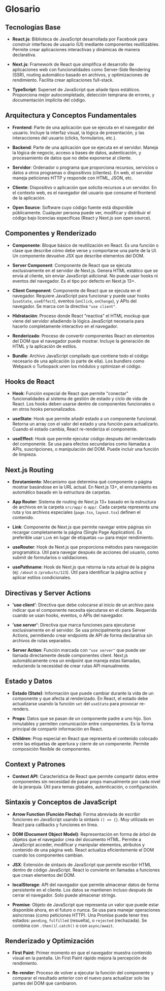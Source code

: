 # Glosario

## Tecnologías Base

- **React.js**: Biblioteca de JavaScript desarrollada por Facebook para
  construir interfaces de usuario (UI) mediante componentes reutilizables.
  Permite crear aplicaciones interactivas y dinámicas de manera declarativa.

- **Next.js**: Framework de React que simplifica el desarrollo de aplicaciones
  web con funcionalidades como Server-Side Rendering (SSR), routing automático
  basado en archivos, y optimizaciones de rendimiento. Facilita crear
  aplicaciones full-stack.

- **TypeScript**: Superset de JavaScript que añade tipos estáticos. Proporciona
  mejor autocompletado, detección temprana de errores, y documentación implícita
  del código.

## Arquitectura y Conceptos Fundamentales

- **Frontend**: Parte de una aplicación que se ejecuta en el navegador del
  usuario. Incluye la interfaz visual, la lógica de presentación, y las
  interacciones del usuario (clicks, formularios, etc.).

- **Backend**: Parte de una aplicación que se ejecuta en el servidor. Maneja la
  lógica de negocio, acceso a bases de datos, autenticación, y procesamiento de
  datos que no debe exponerse al cliente.

- **Servidor**: Ordenador o programa que proporciona recursos, servicios o datos
  a otros programas o dispositivos (clientes). En web, el servidor maneja
  peticiones HTTP y responde con HTML, JSON, etc.

- **Cliente**: Dispositivo o aplicación que solicita recursos a un servidor. En
  el contexto web, es el navegador del usuario que consume el frontend de la
  aplicación.

- **Open Source**: Software cuyo código fuente está disponible públicamente.
  Cualquier persona puede ver, modificar y distribuir el código bajo licencias
  específicas (React y Next.js son open source).

## Componentes y Renderizado

- **Componente**: Bloque básico de reutilización en React. Es una función o
  clase que describe cómo debe verse y comportarse una parte de la UI. Un
  componente devuelve JSX que describe elementos del DOM.

- **Server Component**: Componente de React que se ejecuta exclusivamente en el
  servidor de Next.js. Genera HTML estático que se envía al cliente, sin enviar
  JavaScript adicional. No puede usar hooks ni eventos del navegador. Es el tipo
  por defecto en Next.js 13+.

- **Client Component**: Componente de React que se ejecuta en el navegador.
  Requiere JavaScript para funcionar y puede usar hooks (`useState`,
  `useEffect`), eventos (`onClick`, `onChange`), y APIs del navegador. Se marca
  con la directiva `"use client"`.

- **Hidratación**: Proceso donde React "reactiva" el HTML mockup que viene del
  servidor añadiendo la lógica JavaScript necesaria para hacerlo completamente
  interactivo en el navegador.

- **Renderizado**: Proceso de convertir componentes React en elementos del DOM
  que el navegador puede mostrar. Incluye la generación de HTML y la aplicación
  de estilos.

- **Bundle**: Archivo JavaScript compilado que contiene todo el código necesario
  de una aplicación (o parte de ella). Los bundlers como Webpack o Turbopack
  unen los módulos y optimizan el código.

## Hooks de React

- **Hook**: Función especial de React que permite "conectar" funcionalidades al
  sistema de gestión de estado y ciclo de vida de React. Los hooks deben usarse
  dentro de componentes funcionales o en otros hooks personalizados.

- **useState**: Hook que permite añadir estado a un componente funcional.
  Retorna un array con el valor del estado y una función para actualizarlo.
  Cuando el estado cambia, React re-renderiza el componente.

- **useEffect**: Hook que permite ejecutar código después del renderizado del
  componente. Se usa para efectos secundarios como llamadas a APIs,
  suscripciones, o manipulación del DOM. Puede incluir una función de limpieza.

## Next.js Routing

- **Enrutamiento**: Mecanismo que determina qué componente o página mostrar
  basándose en la URL actual. En Next.js 13+, el enrutamiento es automático
  basado en la estructura de carpetas.

- **App Router**: Sistema de routing de Next.js 13+ basado en la estructura de
  archivos en la carpeta `src/app/` o `app/`. Cada carpeta representa una ruta y
  los archivos especiales (`page.tsx`, `layout.tsx`) definen el contenido.

- **Link**: Componente de Next.js que permite navegar entre páginas sin recargar
  completamente la página (Single Page Application). Es preferible usar `Link`
  en lugar de etiquetas `<a>` para mejor rendimiento.

- **useRouter**: Hook de Next.js que proporciona métodos para navegación
  programática. Útil para navegar después de acciones del usuario, como submit
  de formularios o validaciones.

- **usePathname**: Hook de Next.js que retorna la ruta actual de la página (ej:
  `/about` o `/products/123`). Útil para identificar la página activa y aplicar
  estilos condicionales.

## Directivas y Server Actions

- **'use client'**: Directiva que debe colocarse al inicio de un archivo para
  indicar que el componente necesita ejecutarse en el cliente. Requerida cuando
  se usan hooks, eventos, o APIs del navegador.

- **'use server'**: Directiva que marca funciones para ejecutarse exclusivamente
  en el servidor. Se usa principalmente para Server Actions, permitiendo crear
  endpoints de API de forma declarativa sin archivos de rutas separados.

- **Server Action**: Función marcada con `"use server"` que puede ser llamada
  directamente desde componentes client. Next.js automáticamente crea un
  endpoint que maneja estas llamadas, reduciendo la necesidad de crear rutas API
  manualmente.

## Estado y Datos

- **Estado (State)**: Información que puede cambiar durante la vida de un
  componente y que afecta al renderizado. En React, el estado debe actualizarse
  usando la función `set` del `useState` para provocar re-renders.

- **Props**: Datos que se pasan de un componente padre a uno hijo. Son
  inmutables y permiten comunicación entre componentes. Es la forma principal de
  compartir información en React.

- **Children**: Prop especial en React que representa el contenido colocado
  entre las etiquetas de apertura y cierre de un componente. Permite composición
  flexible de componentes.

## Context y Patrones

- **Context API**: Característica de React que permite compartir datos entre
  componentes sin necesidad de pasar props manualmente por cada nivel de la
  jerarquía. Útil para temas globales, autenticación, o configuración.

## Sintaxis y Conceptos de JavaScript

- **Arrow Function (Función Flecha)**: Forma abreviada de escribir funciones en
  JavaScript usando la sintaxis `() => {}`. Muy utilizada en React para
  callbacks y funciones en línea.

- **DOM (Document Object Model)**: Representación en forma de árbol de objetos
  que el navegador crea del documento HTML. Permite a JavaScript acceder,
  modificar y manipular elementos, atributos y contenido de una página web.
  React actualiza eficientemente el DOM cuando los componentes cambian.

- **JSX**: Extensión de sintaxis de JavaScript que permite escribir HTML dentro
  de código JavaScript. React lo convierte en llamadas a funciones que crean
  elementos del DOM.

- **localStorage**: API del navegador que permite almacenar datos de forma
  persistente en el cliente. Los datos se mantienen incluso después de cerrar el
  navegador. Solo puede almacenar strings.

- **Promise**: Objeto de JavaScript que representa un valor que puede estar
  disponible ahora, en el futuro o nunca. Se usa para manejar operaciones
  asíncronas (como peticiones HTTP). Una Promise puede tener tres estados:
  `pending`, `fulfilled` (resuelta), o `rejected` (rechazada). Se combina con
  `.then()`/`.catch()` o con `async/await`.

## Renderizado y Optimización

- **First Paint**: Primer momento en que el navegador muestra contenido visual
  en la pantalla. Un First Paint rápido mejora la percepción de rendimiento.

- **Re-render**: Proceso de volver a ejecutar la función del componente y
  comparar el resultado anterior con el nuevo para actualizar solo las partes
  del DOM que cambiaron.
